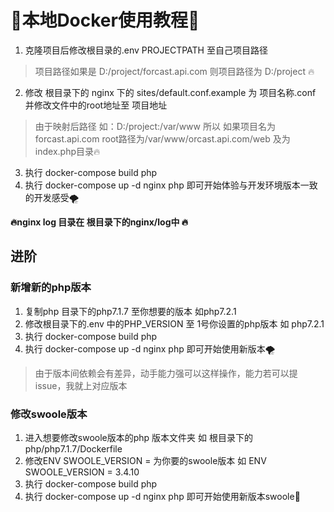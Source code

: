 # 🚀本地Docker使用教程🚗
1. 克隆项目后修改根目录的.env PROJECTPATH 至自己项目路径
> 项目路径如果是 D:/project/forcast.api.com 则项目路径为 D:/project 🔥
2. 修改 根目录下的 nginx 下的 sites/default.conf.example 为 项目名称.conf 并修改文件中的root地址至 项目地址
> 由于映射后路径 如：D:/project:/var/www 所以 如果项目名为forcast.api.com root路径为/var/www/orcast.api.com/web  及为index.php目录🔥
3. 执行 docker-compose build php
4. 执行 docker-compose up -d nginx php 即可开始体验与开发环境版本一致的开发感受🌪️


**🔥nginx log 目录在 根目录下的nginx/log中 🔥**

## 进阶
### 新增新的php版本
1. 复制php 目录下的php7.1.7 至你想要的版本 如php7.2.1
2. 修改根目录下的.env 中的PHP_VERSION 至 1号你设置的php版本 如 php7.2.1
3. 执行 docker-compose build php
4. 执行 docker-compose up -d nginx php 即可开始使用新版本🌪️
> 由于版本间依赖会有差异，动手能力强可以这样操作，能力若可以提issue，我就上对应版本

### 修改swoole版本
1. 进入想要修改swoole版本的php 版本文件夹 如 根目录下的 php/php7.1.7/Dockerfile
2. 修改ENV SWOOLE_VERSION = 为你要的swoole版本 如 ENV SWOOLE_VERSION = 3.4.10
3. 执行 docker-compose build php
4. 执行 docker-compose up -d nginx php 即可开始使用新版本swoole🚀 